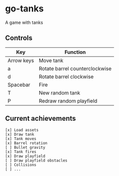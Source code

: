 # go-tanks

A game with tanks<!-- >, try it on https://runozo.github.io/go-tanks/ -->

## Controls
|Key|Function
|------------|----------|
|Arrow keys|Move tank|
|a|Rotate barrel counterclockwise|
|d|Rotate barrel clockwise|
|Spacebar|Fire|
|T|New random tank|
|P|Redraw random playfield

## Current achievements

    [x] Load assets
    [x] Draw tank
    [x] Tank moves
    [x] Barrel rotation
    [ ] Bullet gravity
    [x] Tank fires
    [x] Draw playfield
    [ ] Draw playfield obstacles
    [ ] Collisions
    [ ] ...
